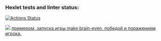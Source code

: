 ### Hexlet tests and linter status:
[![Actions Status](https://github.com/brahmanchik/php-project-lvl1/actions/workflows/hexlet-check.yml/badge.svg)](https://github.com/brahmanchik/php-project-lvl1/actions)

<a href="https://codeclimate.com/github/brahmanchik/php-project-lvl1/maintainability"><img src="https://api.codeclimate.com/v1/badges/3211c6a3660391d72fc1/maintainability" /></a>
<a href="https://asciinema.org/a/IVQ62vUjK7peJLZ8mfkWaJROu">примером, запуска игры make brain-even, победой и поражением игрока.</a>